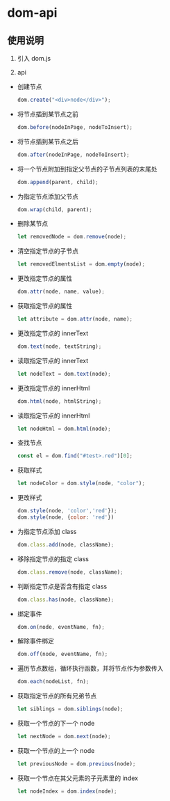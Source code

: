 # dom-api

## 使用说明

1. 引入 dom.js

2. api

- 创建节点

  ```javascript
  dom.create("<div>node</div>");
  ```

- 将节点插到某节点之前

  ```javascript
  dom.before(nodeInPage, nodeToInsert);
  ```

- 将节点插到某节点之后

  ```javascript
  dom.after(nodeInPage, nodeToInsert);
  ```

- 将一个节点附加到指定父节点的子节点列表的末尾处

  ```javascript
  dom.append(parent, child);
  ```

- 为指定节点添加父节点

  ```javascript
  dom.wrap(child, parent);
  ```

- 删除某节点

  ```javascript
  let removedNode = dom.remove(node);
  ```

- 清空指定节点的子节点

  ```javascript
  let removedElmentsList = dom.empty(node);
  ```

- 更改指定节点的属性

  ```javascript
  dom.attr(node, name, value);
  ```

- 获取指定节点的属性

  ```javascript
  let attribute = dom.attr(node, name);
  ```

- 更改指定节点的 innerText

  ```javascript
  dom.text(node, textString);
  ```

- 读取指定节点的 innerText

  ```javascript
  let nodeText = dom.text(node);
  ```

- 更改指定节点的 innerHtml

  ```javascript
  dom.html(node, htmlString);
  ```

- 读取指定节点的 innerHtml

  ```javascript
  let nodeHtml = dom.html(node);
  ```

- 查找节点

  ```javascript
  const el = dom.find("#test>.red")[0];
  ```

- 获取样式

  ```javascript
  let nodeColor = dom.style(node, "color");
  ```

- 更改样式

  ```javascript
  dom.style(node, 'color','red'});
  dom.style(node, {color: 'red'})
  ```

- 为指定节点添加 class

  ```javascript
  dom.class.add(node, className);
  ```

- 移除指定节点的指定 class

  ```javascript
  dom.class.remove(node, className);
  ```

- 判断指定节点是否含有指定 class

  ```javascript
  dom.class.has(node, className);
  ```

- 绑定事件

  ```javascript
  dom.on(node, eventName, fn);
  ```

- 解除事件绑定

  ```javascript
  dom.off(node, eventName, fn);
  ```

- 遍历节点数组，循环执行函数，并将节点作为参数传入

  ```javascript
  dom.each(nodeList, fn);
  ```

- 获取指定节点的所有兄弟节点

  ```javascript
  let siblings = dom.siblings(node);
  ```

- 获取一个节点的下一个 node

  ```javascript
  let nextNode = dom.next(node);
  ```

- 获取一个节点的上一个 node

  ```javascript
  let previousNode = dom.previous(node);
  ```

- 获取一个节点在其父元素的子元素里的 index

  ```javascript
  let nodeIndex = dom.index(node);
  ```
